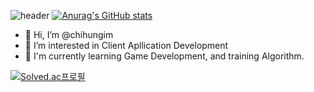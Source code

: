 ![header](https://capsule-render.vercel.app/api?type=slice&color=gradient&text=%20JisuPark%20%20&height=200&fontSize=100)
[![Anurag's GitHub stats](https://github-readme-stats.vercel.app/api?username=chihungim)](https://github.com/anuraghazra/github-readme-stats)

- 👋 Hi, I’m @chihungim
- 👀 I’m interested in Client Apllication Development
- 🌱 I'm currently learning Game Development, and training Algorithm.

[![Solved.ac프로필](http://mazassumnida.wtf/api/mini/generate_badge?boj={handle})](https://solved.ac/chihungim)
